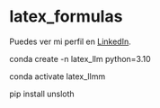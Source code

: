 # latex_formulas


Puedes ver mi perfil en [LinkedIn](https://www.linkedin.com/in/juan-pita-639186224/).


conda create -n latex_llm python=3.10

conda activate latex_llmm

pip install unsloth
